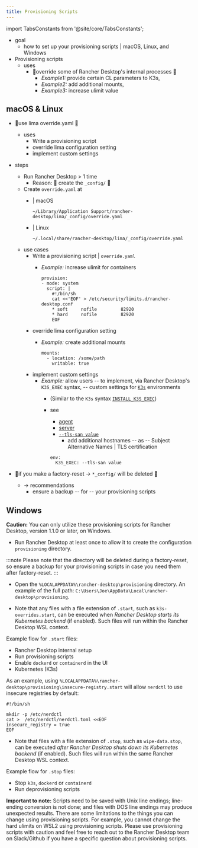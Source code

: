 ```yaml
---
title: Provisioning Scripts
---
```


<head>
  <link rel="canonical" href="https://docs.rancherdesktop.io/how-to-guides/provisioning-scripts"/>
</head>

import TabsConstants from '@site/core/TabsConstants';

* goal
  * how to set up your provisioning scripts | macOS, Linux, and Windows
* Provisioning scripts
  * uses
    * 👀override some of Rancher Desktop's internal processes 👀
      * _Example1:_ provide certain CL parameters to K3s,
      * _Example2:_ add additional mounts,
      * _Example3:_ increase ulimit value

## macOS & Linux

* 👀use lima override.yaml 👀
  * uses
    * Write a provisioning script
    * override lima configuration setting
    * implement custom settings
* steps
  * Run Rancher Desktop > 1 time 
    * Reason: 🧠 create the `_config/` 🧠
  * Create `override.yaml` at
    * | macOS
    
        ```
        ~/Library/Application Support/rancher-desktop/lima/_config/override.yaml
        ```
    * | Linux  

        ```
        ~/.local/share/rancher-desktop/lima/_config/override.yaml
        ```
  * use cases
    * Write a provisioning script | `override.yaml`
      * _Example:_ increase ulimit for containers

        ```
        provision:
        - mode: system
          script: |
            #!/bin/sh
            cat <<'EOF' > /etc/security/limits.d/rancher-desktop.conf
            * soft     nofile         82920
            * hard     nofile         82920
            EOF
        ```
    * override lima configuration setting
      * _Example:_ create additional mounts

        ```
        mounts:
          - location: /some/path 
            writable: true
        ```
    * implement custom settings
      * _Example:_ allow users -- to implement, via Rancher Desktop's `K3S_EXEC` syntax, -- custom settings for [`K3s`](https://k3s.io/?ref=traefik.io) environments
        * (Similar to the `K3s` syntax [`INSTALL_K3S_EXEC`](https://docs.k3s.io/reference/env-variables#:~:text=as%20the%20default.-,INSTALL_K3S_EXEC,-Command%20with%20flags))
        * see
          * [agent](https://docs.k3s.io/cli/agent)
          * [server](https://docs.k3s.io/cli/server)
          * [`--tls-san value`](https://docs.k3s.io/cli/server#:~:text=of%20the%20cluster-,%2D%2Dtls%2Dsan%20value,-N/A)
            * add additional hostnames -- as -- Subject Alternative Names | TLS certification

          ```
          env:
            K3S_EXEC: --tls-san value
          ```

* 👀if you make a factory-reset -> `*_config/` will be deleted 👀
  * -> recommendations
    * ensure a backup -- for -- your provisioning scripts

## Windows

**Caution:** You can only utilize these provisioning scripts for Rancher Desktop, version 1.1.0 or later, on Windows.

- Run Rancher Desktop at least once to allow it to create the configuration `provisioning` directory.

:::note
Please note that the directory will be deleted during a factory-reset, so ensure a backup for your provisioning scripts in case you need them after factory-reset.
:::

- Open the `%LOCALAPPDATA%\rancher-desktop\provisioning` directory. An example of the full path: `C:\Users\Joe\AppData\Local\rancher-desktop\provisioning`.

- Note that any files with a file extension of `.start`, such as `k3s-overrides.start`, can be executed when _Rancher Desktop starts its Kubernetes backend_ (if enabled). Such files will run within the Rancher Desktop WSL context.

Example flow for `.start` files:
- Rancher Desktop internal setup
- Run provisioning scripts
- Enable `dockerd` or `containerd` in the UI
- Kubernetes (K3s)

As an example, using `%LOCALAPPDATA%\rancher-desktop\provisioning\insecure-registry.start` will allow `nerdctl` to use insecure registries by default:

```
#!/bin/sh

mkdir -p /etc/nerdctl
cat >  /etc/nerdctl/nerdctl.toml <<EOF
insecure_registry = true
EOF
```

- Note that files with a file extension of `.stop`, such as `wipe-data.stop`, can be executed _after Rancher Desktop shuts down its Kubernetes backend_ (if enabled). Such files will run within the same Rancher Desktop WSL context.

Example flow for `.stop` files:
- Stop `k3s`, `dockerd` or `containerd`
- Run deprovisioning scripts

**Important to note:** Scripts need to be saved with Unix line endings; line-ending conversion is not done; and files with DOS line endings may produce unexpected results. There are some limitations to the things you can change using provisioning scripts. For example, you cannot change the hard ulimits on WSL2 using provisioning scripts. Please use provisioning scripts with caution and feel free to reach out to the Rancher Desktop team on Slack/Github if you have a specific question about provisioning scripts.
